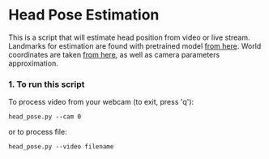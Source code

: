 # Head Pose Estimation

This is a script that will estimate head position from video or live stream. Landmarks for estimation are found with pretrained model
[from here](https://github.com/AKSHAYUBHAT/TensorFace/raw/master/openface/models/dlib/shape_predictor_68_face_landmarks.dat). 
World coordinates are taken [from here](https://www.learnopencv.com/head-pose-estimation-using-opencv-and-dlib/#code), 
as well as camera parameters approximation. 



### 1. To run this script 

To process video from your webcam (to exit, press 'q'): 
```
head_pose.py --cam 0 
```

or to process file: 

```
head_pose.py --video filename 
```
